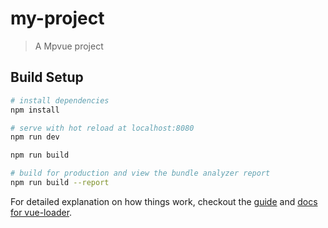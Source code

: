 # my-project

> A Mpvue project

## Build Setup

``` bash
# install dependencies
npm install

# serve with hot reload at localhost:8080
npm run dev

npm run build

# build for production and view the bundle analyzer report
npm run build --report
```

For detailed explanation on how things work, checkout the [guide](http://vuejs-templates.github.io/webpack/) and [docs for vue-loader](http://vuejs.github.io/vue-loader).

